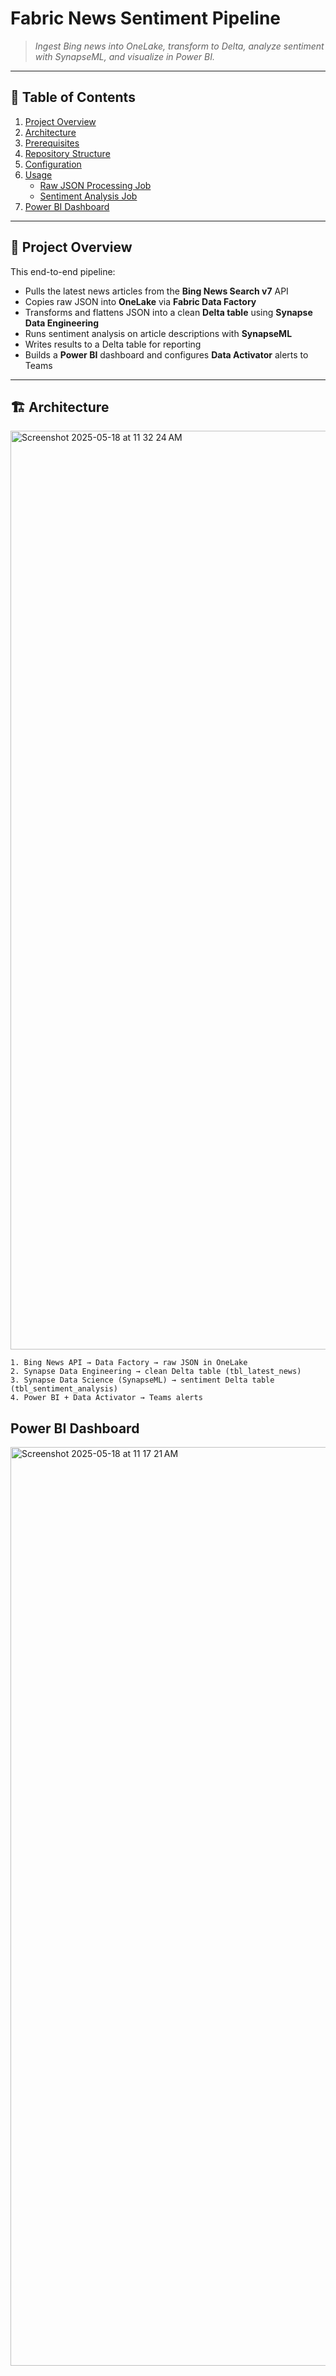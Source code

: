 # Fabric News Sentiment Pipeline

> _Ingest Bing news into OneLake, transform to Delta, analyze sentiment with SynapseML, and visualize in Power BI._

---

## 📗 Table of Contents

1. [Project Overview](#project-overview)  
2. [Architecture](#architecture)  
3. [Prerequisites](#prerequisites)  
4. [Repository Structure](#repository-structure)  
5. [Configuration](#configuration)  
6. [Usage](#usage)  
   - [Raw JSON Processing Job](#raw-json-processing-job)  
   - [Sentiment Analysis Job](#sentiment-analysis-job)  
7. [Power BI Dashboard](#power-bi-dashboard)  

---

## 📝 Project Overview

This end-to-end pipeline:

- Pulls the latest news articles from the **Bing News Search v7** API  
- Copies raw JSON into **OneLake** via **Fabric Data Factory**  
- Transforms and flattens JSON into a clean **Delta table** using **Synapse Data Engineering**  
- Runs sentiment analysis on article descriptions with **SynapseML**  
- Writes results to a Delta table for reporting  
- Builds a **Power BI** dashboard and configures **Data Activator** alerts to Teams  

---

## 🏗 Architecture

<img width="1470" alt="Screenshot 2025-05-18 at 11 32 24 AM" src="https://github.com/user-attachments/assets/66e8d13f-f58e-4fd1-b918-e771b8abed08" />



```text
1. Bing News API → Data Factory → raw JSON in OneLake  
2. Synapse Data Engineering → clean Delta table (tbl_latest_news)  
3. Synapse Data Science (SynapseML) → sentiment Delta table (tbl_sentiment_analysis)  
4. Power BI + Data Activator → Teams alerts
```

## Power BI Dashboard
<img width="1470" alt="Screenshot 2025-05-18 at 11 17 21 AM" src="https://github.com/user-attachments/assets/79f9f039-e21d-4f33-9bbf-4c8a5cfeac00" />


